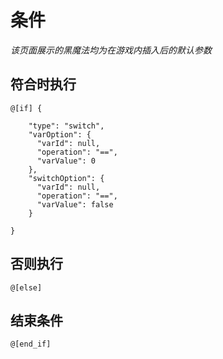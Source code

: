 # 条件

*该页面展示的黑魔法均为在游戏内插入后的默认参数*

## 符合时执行
```
@[if] {
  
    "type": "switch",
    "varOption": {
      "varId": null,
      "operation": "==",
      "varValue": 0
    },
    "switchOption": {
      "varId": null,
      "operation": "==",
      "varValue": false
    }
  
}
```

## 否则执行

```
@[else]
```

## 结束条件
```
@[end_if]
```
